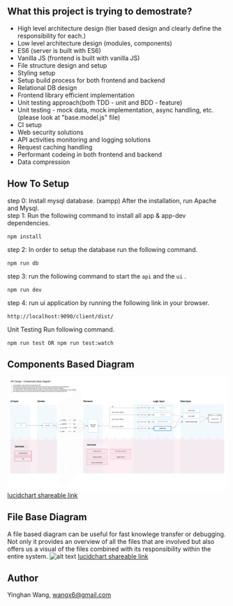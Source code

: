 ## What this project is trying to demostrate?
- High level architecture design (tier based design and clearly define the responsibility for each.)
- Low level architecture design (modules, components)
- ES6 (server is built with ES6)
- Vanilla JS (frontend is built with vanilla JS)
- File structure design and setup
- Styling setup
- Setup build process for both frontend and backend
- Relational DB design
- Frontend library efficient implementation
- Unit testing approach(both TDD - unit and BDD - feature)
- Unit testing - mock data, mock implementation, async handling, etc. (please look at "base.model.js" file)
- CI setup
- Web security solutions
- API activities monitoring and logging solutions
- Request caching handling
- Performant codeing in both frontend and backend
- Data compression

## How To Setup    
step 0: Install mysql database. (xampp) After the installation, run Apache and Mysql.  
step 1: Run the following command to install all app & app-dev dependencies. 
```shell 
npm install
```    
 
step 2: 
In order to setup the database run the following command.
```shell
npm run db
```  
step 3: run the following command to start the `api` and the `ui`  .
```shell
npm run dev
```  

step 4: run ui application by running the following link in your browser.  
```shell
http://localhost:9090/client/dist/
```  

Unit Testing
Run following command.  
```shell
npm run test OR npm run test:watch
```  

## Components Based Diagram        
![alt text](https://github.com/wangx6/api-with-client-lib/blob/master/docs/components-based.diagram.PNG?raw=true "Components Based Diagram")
[lucidchart shareable link](https://www.lucidchart.com/invitations/accept/902232a3-effc-4326-a376-a166a3480d79)



## File Base Diagram  
A file based diagram can be useful for fast knowlege transfer or debugging. Not only it provides an overview of all the files that are involved but also offers us a visual of the files combined with its responsibility within the entire system.
![alt text](https://github.com/moshea/teckro-wangx6/blob/develop/docs/file-based.diagram.PNG "File Based Diagram")
[lucidchart shareable link](https://www.lucidchart.com/invitations/accept/a801f66e-0ef2-47c8-9ecc-c276dcbd12d3)


## Author     
Yinghan Wang, wangx6@gmail.com
